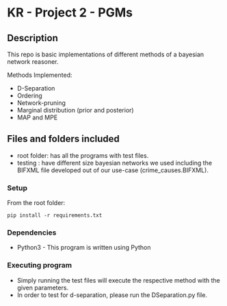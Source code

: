 # KR - Project 2 - PGMs

## Description

This repo is basic implementations of different methods of a bayesian network reasoner.

Methods Implemented:
* D-Separation
* Ordering 
* Network-pruning
* Marginal distribution (prior and posterior)
* MAP and MPE

## Files and folders included
* root folder: has all the programs with test files.
* testing : have different size bayesian networks we used including the BIFXML file developed out of our use-case (crime_causes.BIFXML).

### Setup
From the root folder: 
```
pip install -r requirements.txt
```
### Dependencies

* Python3 - This program is written using Python

### Executing program

 * Simply running the test files will execute the respective method with the given parameters.
 * In order to test for d-separation, please run the DSeparation.py file. 
